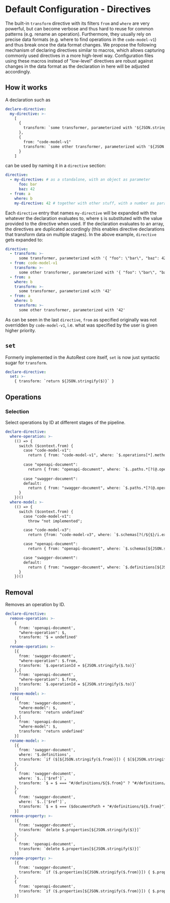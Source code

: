 
# Default Configuration - Directives

The built-in `transform` directive with its filters `from` and `where` are very powerful, but can become verbose and thus hard to reuse for common patterns (e.g. rename an operation).
Furthermore, they usually rely on precise data formats (e.g. where to find operations in the `code-model-v1`) and thus break once the data format changes.
We propose the following mechanism of declaring directives similar to macros, which allows capturing commonly used directives in a more high-level way.
Configuration files using these macros instead of "low-level" directives are robust against changes in the data format as the declaration in here will be adjusted accordingly.

## How it works

A declaration such as

``` yaml false
declare-directive:
  my-directive: >-
    [
      {
        transform: `some transformer, parameterized with '${JSON.stringify($)}'`
      },
      {
        from: "code-model-v1"
        transform: `some other transformer, parameterized with '${JSON.stringify($)}'`
      }
    ]
```

can be used by naming it in a `directive` section:

``` yaml false
directive:
  - my-directive: # as a standalone, with an object as parameter
      foo: bar
      baz: 42
  - from: a
    where: b
    my-directive: 42 # together with other stuff, with a number as parameter
```

Each `directive` entry that names `my-directive` will be expanded with the whatever the declaration evaluates to, where `$` is substituted with the value provided to the directive when used.
If the declaration evaluates to an array, the directives are duplicated accordingly (this enables directive declarations that transform data on multiple stages).
In the above example, `directive` gets expanded to:

``` yaml false
directive:
  - transform: >-
      some transformer, parameterized with '{ "foo": \"bar\", "baz": 42 }'
  - from: code-model-v1
    transform: >-
      some other transformer, parameterized with '{ "foo": \"bar\", "baz": 42 }'
  - from: a
    where: b
    transform: >-
      some transformer, parameterized with '42'
  - from: a
    where: b
    transform: >-
      some other transformer, parameterized with '42'
```

As can be seen in the last `directive`, `from` as specified originally was not overridden by `code-model-v1`, i.e. what was specified by the user is given higher priority.


## `set`

Formerly implemented in the AutoRest core itself, `set` is now just syntactic sugar for `transform`.

``` yaml
declare-directive:
  set: >-
    { transform: `return ${JSON.stringify($)}` }
```

## Operations

### Selection

Select operations by ID at different stages of the pipeline.

``` yaml
declare-directive:
  where-operation: >-
    (() => {
      switch ($context.from) {
        case "code-model-v1":
          return { from: "code-model-v1", where: `$.operations[*].methods[?(@.serializedName == ${JSON.stringify($)})]` };
        
        case "openapi-document":
          return { from: "openapi-document", where: `$..paths.*[?(@.operationId == ${JSON.stringify($)})]` };
          
        case "swagger-document":
        default:
          return { from: "swagger-document", where: `$.paths.*[?(@.operationId == ${JSON.stringify($)})]` };
      }
    })()
  where-model: >-
    (() => {
      switch ($context.from) {
        case "code-model-v1":
          throw "not implemented";

        case "code-model-v3":
          return {from: "code-model-v3", where: `$.schemas[?(/${$}/i.exec(@.details.default.name))]`};

        case "openapi-document":
          return { from: "openapi-document", where: `$.schemas[${JSON.stringify($)}]` };

        case "swagger-document":
        default:
          return { from: "swagger-document", where: `$.definitions[${JSON.stringify($)}]` };
      }
    })()


```

## Removal

Removes an operation by ID.

``` yaml
declare-directive:
  remove-operation: >-
    {
      from: 'openapi-document',
      "where-operation": $,
      transform: '$ = undefined'
    }
  rename-operation: >-
    [{
      from: 'swagger-document',
      "where-operation": $.from,
      transform: `$.operationId = ${JSON.stringify($.to)}`
    },{
      from: 'openapi-document',
      "where-operation": $.from,
      transform: `$.operationId = ${JSON.stringify($.to)}`
    }]
  remove-model: >-
    [{
      from: 'swagger-document',
      "where-model": $,
      transform: 'return undefined'
    },{
      from: 'openapi-document',
      "where-model": $,
      transform: 'return undefined'
    }]
  rename-model: >-
    [{
      from: 'swagger-document',
      where: '$.definitions',
      transform: `if ($[${JSON.stringify($.from)}]) { $[${JSON.stringify($.to)}] = $[${JSON.stringify($.from)}]; delete $[${JSON.stringify($.from)}]; }`
    },
    {
      from: 'swagger-document',
      where: `$..['$ref']`,
      transform: `$ = $ === "#/definitions/${$.from}" ? "#/definitions/${$.to}" : $`
    }, 
    {
      from: 'swagger-document',
      where: `$..['$ref']`,
      transform: `$ = $ === ($documentPath + "#/definitions/${$.from}") ? ($documentPath + "#/definitions/${$.to}") : $`
    }]
  remove-property: >-
    [{
      from: 'swagger-document',
      transform: `delete $.properties[${JSON.stringify($)}]`
    },
    {
      from: 'openapi-document',
      transform: `delete $.properties[${JSON.stringify($)}]`
    }]
  rename-property: >-
    [{
      from: 'swagger-document',
      transform: `if ($.properties[${JSON.stringify($.from)}]) { $.properties[${JSON.stringify($.to)}] = $.properties[${JSON.stringify($.from)}]; delete $.properties[${JSON.stringify($.from)}]; }`
    },
    {
      from: 'openapi-document',
      transform: `if ($.properties[${JSON.stringify($.from)}]) { $.properties[${JSON.stringify($.to)}] = $.properties[${JSON.stringify($.from)}]; delete $.properties[${JSON.stringify($.from)}]; }`
    }]
```
